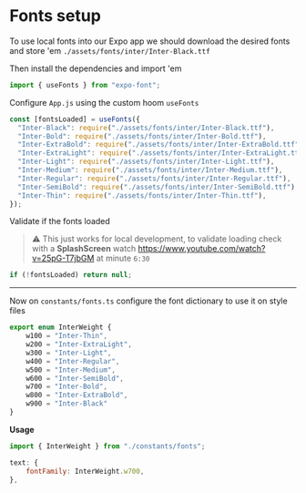 # Fonts setup

To use local fonts into our Expo app we should download the desired fonts and store 'em
`./assets/fonts/inter/Inter-Black.ttf`

Then install the dependencies and import 'em

```js
import { useFonts } from "expo-font";
```

Configure `App.js` using the custom hoom `useFonts`

```js
const [fontsLoaded] = useFonts({
  "Inter-Black": require("./assets/fonts/inter/Inter-Black.ttf"),
  "Inter-Bold": require("./assets/fonts/inter/Inter-Bold.ttf"),
  "Inter-ExtraBold": require("./assets/fonts/inter/Inter-ExtraBold.ttf"),
  "Inter-ExtraLight": require("./assets/fonts/inter/Inter-ExtraLight.ttf"),
  "Inter-Light": require("./assets/fonts/inter/Inter-Light.ttf"),
  "Inter-Medium": require("./assets/fonts/inter/Inter-Medium.ttf"),
  "Inter-Regular": require("./assets/fonts/inter/Inter-Regular.ttf"),
  "Inter-SemiBold": require("./assets/fonts/inter/Inter-SemiBold.ttf"),
  "Inter-Thin": require("./assets/fonts/inter/Inter-Thin.ttf"),
});
```

Validate if the fonts loaded

> ⚠️ This just works for local development, to validate loading check with a **SplashScreen** watch https://www.youtube.com/watch?v=25pG-T7jbGM at minute `6:30`

```js
if (!fontsLoaded) return null;
```

---

Now on `constants/fonts.ts` configure the font dictionary to use it on style files

```js
export enum InterWeight {
	w100 = "Inter-Thin",
	w200 = "Inter-ExtraLight",
	w300 = "Inter-Light",
	w400 = "Inter-Regular",
	w500 = "Inter-Medium",
	w600 = "Inter-SemiBold",
	w700 = "Inter-Bold",
	w800 = "Inter-ExtraBold",
	w900 = "Inter-Black"
}
```

**Usage**

```js
import { InterWeight } from "./constants/fonts";

text: {
	fontFamily: InterWeight.w700,
},
```
